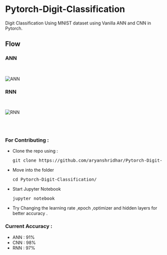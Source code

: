 # Pytorch-Digit-Classification

Digit Classification Using MNIST dataset using Vanilla ANN and CNN in Pytorch.

## Flow 

### ANN
<br>

![ANN](https://user-images.githubusercontent.com/53977614/82138192-33a2fa00-983c-11ea-9dab-7cb216c73214.png)

### RNN
<br>

![RNN](https://user-images.githubusercontent.com/53977614/82138194-356cbd80-983c-11ea-9541-5aacc59a455c.png)

<br>
<br>

<h3>For Contributing : </h3>
<ul>
<li>Clone the repo using : <pre>git clone https://github.com/aryanshridhar/Pytorch-Digit-Classification.git</pre></li>
<li>Move into the folder  <pre>cd Pytorch-Digit-Classification/</pre></li>
<li>Start Jupyter Notebook  <pre>jupyter notebook</pre></li>
<li>Try Changing the learning rate ,epoch ,optimizer and hidden layers for better accuracy .</li>
</ul>
<h3>Current Accuracy : </h3>
<ul>
<li> ANN : 91% </li>
<li> CNN : 98% </li>
<li> RNN : 97% </li>
  
</ul>
